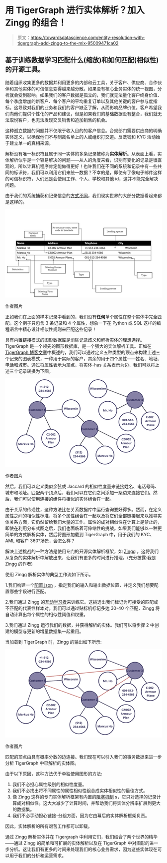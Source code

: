 # 用 TigerGraph 进行实体解析？加入 Zingg 的组合！

> 原文：<https://towardsdatascience.com/entity-resolution-with-tigergraph-add-zingg-to-the-mix-95009471ca02>

## 基于训练数据学习匹配什么(缩放)和如何匹配(相似性)的开源工具。

随着组织收集更多的数据并利用更多的内部和云工具，关于客户、供应商、合作伙伴和其他实体的可信信息变得越来越分散。如果没有核心业务实体的统一视图，分析就会受到影响。如果我们的客户数据是孤立的，我们就无法量化客户终身价值、每个季度增加的新客户、每个客户的平均重复订单以及其他关键的客户参与度指标。这导致对我们的业务和我们的客户缺乏了解，从而影响品牌价值。客户希望我们向他们提供个性化的产品和建议，但是如果我们的基础数据没有整合，我们就无法取悦客户，也无法发现交叉销售和追加销售的机会。

这种孤立数据的问题并不仅限于收入目的的客户信息。合规部门需要供应商的明确实体定义，以确保他们不与制裁名单上的人或组织打交道。反洗钱和 KYC 活动始于建立单一的真相来源。

解析没有唯一标识符且属于同一实体的多条记录被称为**实体解析**。从表面上看，实体解析似乎是一个容易解决的问题——从人的角度来看，识别有变化的记录是很直观的，所以计算机程序肯定能做得更好！也许我们在不同的系统和记录中有一些共同的标识符，我们可以利用它们来统一数据？不幸的是，即使有了像电子邮件这样的可信标识符，人们还是会使用工作、个人、学校和其他 id，这并不能完全解决问题。

由于我们的系统捕获和记录信息的[方式不同](https://medium.com/@sonalgoyal/deduplicating-records-is-machine-learning-the-answer-e9579cfda935)，我们现实世界的大部分数据看起来都是这样的。

![](img/3528f5129fa0315b67cc16eae57c5160.png)

作者图片

正如我们在上面的样本记录中看到的，我们没有**任何**单个属性在整个实体中完全匹配。这个例子只包含 3 条记录和 4 个属性，想象一下在 Python 或 SQL 这样的编程语言中精心设计相似性规则来匹配这些记录！

具有内置链接模式的图形数据库是消除记录歧义和解析实体的理想选择。TigerGraph 是一个领先的图形数据库，是一个强大的实体解析工具。正如在 [TigerGraph 博客文章](https://www.tigergraph.com/blog/using-a-graph-database-for-big-data-entity-resolution/)中概述的，我们可以通过定义五种类型的顶点来构建上述三个记录的图表模式，一种用于实际的客户，其余的用于四个属性——姓名、地址、电话和城市。通过将属性表示为顶点，将实体-has 关系表示为边，我们可以将上述三个记录转换为下图。

![](img/dc401700353124c51143f1feec0b44f5.png)

作者图片

然后，我们可以定义类似余弦或 Jaccard 的相似性度量来链接姓名、电话号码、城市和地址。匹配两个顶点后，我们可以在它们之间添加一条边来连接它们。然后，我们可以使用连接的组件将相似的实体组合在一起。

由于关系的传递性，这种方法比在关系数据库中运行查询要好得多。然而，在定义属性之间的相似性标准、将多个属性组合在一起以及将它们全部链接起来以推导实体关系方面，它仍然留给我们大量的工作。属性的成对相似性在计算上是禁止的，即使在利用分布式图之后，我们也面临着可伸缩性的挑战。如果我们能够以一种更简单的方式解析实体，然后将图形加载到 TigerGraph 中，用于我们的 KYC、AML 和客户 360°场景，会怎么样？

解决上述挑战的一种方法是使用专门的开源实体解析框架，如 [Zingg](https://github.com/zinggAI/zingg) 。这将我们从复杂的实体解析中解放出来，让我们有更多的时间进行推理。(充分披露:我是 Zingg 的作者)

使用 Zingg 解析实体的典型工作流如下所示。

1.我们构建一个[配置 json](https://docs.zingg.ai/docs/setup/configuration.html) ，指定我们的输入和输出数据位置，并定义我们想要配置哪些字段进行匹配。

2.我们通过 Zingg 的[互动学习者](https://docs.zingg.ai/docs/setup/training/createTrainingData.html)来训练它。这挑选出我们标记为可接受的匹配或不匹配的代表性样本对。我们可以通过贴标机标记多达 30-40 个匹配，Zingg 将自动计算出每个属性的相似性阈值和权重。

3.我们通过 Zingg 运行我们的数据，并获得解析的实体。我们可以将步骤 2 中创建的模型与更新的增量数据集一起重用。

当加载到 TigerGraph 时，Zingg 的输出如下所示:

![](img/f5e674e77fd979c281f4f5fe755d41d8.png)

作者图片

匹配的顶点由具有概率分数的边连接。我们现在可以引入我们的事务数据来进一步分析 TigerGraph 中已解析的实体图。

由于以下原因，这种方法优于单独使用图形的方法:

1.  我们不必担心属性级别的相似性度量。
2.  我们不必找出将不同属性的属性相似性组合成实体相似性的最佳方式。
3.  像 Zingg 这样的专门实体解析框架有内置的[阻塞机制](https://docs.zingg.ai/docs/zModels.html) s，它只对选择的记录计算成对相似性。这大大减少了计算时间，并帮助我们将实体分辨率扩展到更大的数据集。
4.  我们不必手动担心链接-分组方面，因为它由幕后的实体解析框架负责。

因此，实体解析的所有艰苦工作都可以卸载。

通过 Zingg 解析实体并在 Tigergraph 中利用它们，我们结合了两个世界的精华——通过 Zingg 的简单和可扩展的实体解析以及在 TigerGraph 中对图形的进一步分析。这让我们有更多的时间来处理我们的核心业务需求，因为这些实体现在可以用于我们的分析和运营需求。